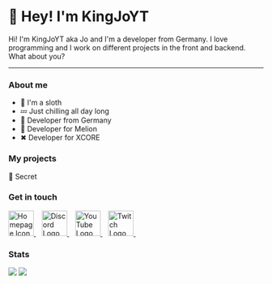 # 👋 Hey! I'm KingJoYT
<p>
Hi! I'm KingJoYT aka Jo and I'm a developer from Germany. I love programming and I work on different projects in the front and backend. What about you?
</p>

---
### About me
- 🦥 I'm a sloth
- 💤 Just chilling all day long
- 📌 Developer from Germany
- 🍉 Developer for Melion
- ✖ Developer for XCORE

<h3> My projects </h3>
<p>🤫 Secret</p>

<h3> Get in touch </h3>
<p>
    <a href="https://kingjo.ml/" target="_blank">
        <img src="https://cdn-icons-png.flaticon.com/512/841/841364.png" alt="Homepage Icon" style="width: 50px; height: 50px;">
    </a>&nbsp;&nbsp;
    <a href="https://discord.com/users/436555443641384961" target="_blank">
        <img src="https://discord.com/assets/3437c10597c1526c3dbd98c737c2bcae.svg" alt="Discord Logo" style="width: 50px; height: 50px;">
    </a>&nbsp;&nbsp;
    <a href="https://www.youtube.com/channel/UCLNtpHjXuNtIrVjLOM3VgLQ" target="_blank">
        <img src="https://cdn-icons-png.flaticon.com/512/1384/1384060.png" alt="YouTube Logo" style="width: 50px; height: 50px;">
    </a>&nbsp;&nbsp;
    <a href="https://www.twitch.tv/kingjo_yt" target="_blank">
        <img src="https://cdn-icons-png.flaticon.com/512/2111/2111668.png" alt="Twitch Logo" style="width: 50px; height: 50px;">
    </a>&nbsp;&nbsp;
</p>

<h3> Stats </h3>
<img src="https://github-readme-stats.vercel.app/api?username=KingJoYT&hide=contribs,prs&show_icons=true&hide_border=true&title_color=000">
<img src="https://github-readme-stats.vercel.app/api/top-langs/?username=KingJoYT&layout=compact&hide_border=true">
